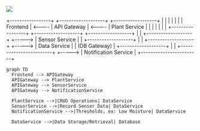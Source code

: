 [![](https://mermaid.ink/img/pako:eNp1kc1Ow0AMhF9l5XMq7jkgISIQEj9VUm65mKzbrEjWkddpqdq-O9kFQYBysz3fjCX7AA1bghw2gkNrVkXtjbkR9kremsXi0lwt725RaYf7KH13SVx26LUi2bqGzsgV-cDyv_7I6tauQXXsv6jIzXMjebwunwvzNJAkNhxNgYqz4B-bkqOkhsV-Cgn_YzqzPllXrVBoubMhM_SWm3vemQd2QUehXyExZjZI9tibSllwQxclqTjaYvdhfMFAkEFP0qOz090PMaEGbamnGvKptCivNdT-NHE4Kld730CuMlIG42Cn8xUOp3f1kK-xC3R6B8JxnWY?type=png)](https://mermaid-js.github.io/mermaid-live-editor/edit#pako:eNp1kc1Ow0AMhF9l5XMq7jkgISIQEj9VUm65mKzbrEjWkddpqdq-O9kFQYBysz3fjCX7AA1bghw2gkNrVkXtjbkR9kremsXi0lwt725RaYf7KH13SVx26LUi2bqGzsgV-cDyv_7I6tauQXXsv6jIzXMjebwunwvzNJAkNhxNgYqz4B-bkqOkhsV-Cgn_YzqzPllXrVBoubMhM_SWm3vemQd2QUehXyExZjZI9tibSllwQxclqTjaYvdhfMFAkEFP0qOz090PMaEGbamnGvKptCivNdT-NHE4Kld730CuMlIG42Cn8xUOp3f1kK-xC3R6B8JxnWY)

+-----------------+       +-------------------+       +------------------+
|                 |       |                   |       |                  |
|   Frontend      | <---- |   API Gateway     | <---- |   Plant Service  |
|                 |       |                   |       |                  |
+-----------------+       +-------------------+       +------------------+
                             |
                             |       +-------------------+
                             +-----> |   Sensor Service  |
                             |       +-------------------+
                             |
                             |       +-------------------+
                             +-----> |   Data Service    |
                                     |   (DB Gateway)    |
                                     +-------------------+
                                     |
                                     |       +------------------------+
                                     +-----> | Notification Service   |
                                             +------------------------+

```mermaid
graph TD
  Frontend --> APIGateway
  APIGateway --> PlantService
  APIGateway --> SensorService
  APIGateway --> NotificationService

  PlantService -->|CRUD Operations| DataService
  SensorService -->|Record Sensor Data| DataService
  NotificationService -->|Thresholds, ex: Low Moisture| DataService

  DataService -->|Data Storage/Retrieval| Database
```